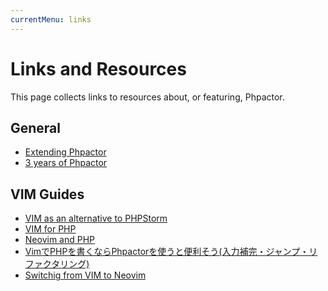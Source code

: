 ```yaml
---
currentMenu: links
---
```

Links and Resources
===================

This page collects links to resources about, or featuring, Phpactor.

General
-------

- [Extending Phpactor](https://dantleech.com/blog/2018/11/25/extensions)
- [3 years of Phpactor](https://dantleech.com/blog/2018/08/19/phpactor-3-years/)

VIM Guides
----------

- [VIM as an alternative to
  PHPStorm](https://harings.be/vim-as-an-alternative-to-phpstorm-r8z7l)
- [VIM for PHP](https://web-techno.net/vim-php-ide/)
- [Neovim and PHP](https://kushellig.de/neovim-php-ide/)
- [VimでPHPを書くならPhpactorを使うと便利そう(入力補完・ジャンプ・リファクタリング)](https://qiita.com/cyrt/items/ff5edd392b3f41dd6e10)
- [Switchig from VIM to
  Neovim](https://matthewdaly.co.uk/blog/2018/09/09/switching-from-vim-to-neovim/)
